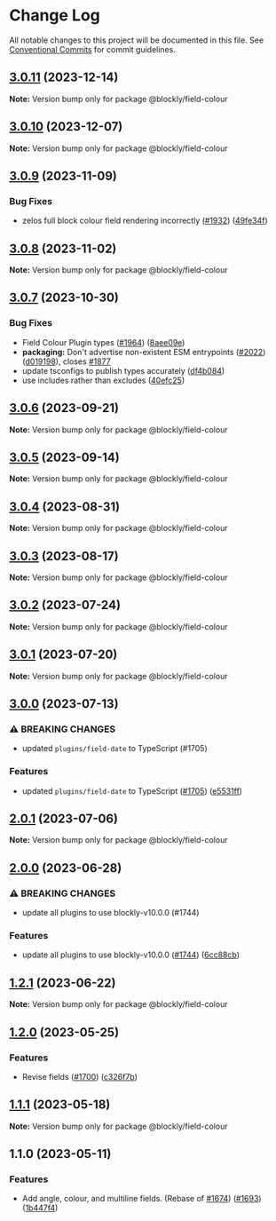 # Change Log

All notable changes to this project will be documented in this file.
See [Conventional Commits](https://conventionalcommits.org) for commit guidelines.

## [3.0.11](https://github.com/google/blockly-samples/compare/@blockly/field-colour@3.0.10...@blockly/field-colour@3.0.11) (2023-12-14)

**Note:** Version bump only for package @blockly/field-colour





## [3.0.10](https://github.com/google/blockly-samples/compare/@blockly/field-colour@3.0.9...@blockly/field-colour@3.0.10) (2023-12-07)

**Note:** Version bump only for package @blockly/field-colour





## [3.0.9](https://github.com/google/blockly-samples/compare/@blockly/field-colour@3.0.8...@blockly/field-colour@3.0.9) (2023-11-09)


### Bug Fixes

* zelos full block colour field rendering incorrectly ([#1932](https://github.com/google/blockly-samples/issues/1932)) ([49fe34f](https://github.com/google/blockly-samples/commit/49fe34fa887af1c6295fbcd294839d20fb86b0c8))



## [3.0.8](https://github.com/google/blockly-samples/compare/@blockly/field-colour@3.0.7...@blockly/field-colour@3.0.8) (2023-11-02)

**Note:** Version bump only for package @blockly/field-colour





## [3.0.7](https://github.com/google/blockly-samples/compare/@blockly/field-colour@3.0.6...@blockly/field-colour@3.0.7) (2023-10-30)


### Bug Fixes

* Field Colour Plugin types ([#1964](https://github.com/google/blockly-samples/issues/1964)) ([8aee09e](https://github.com/google/blockly-samples/commit/8aee09e9375cbcff65cc7b39530daaa3bdf84182))
* **packaging:** Don't advertise non-existent ESM entrypoints ([#2022](https://github.com/google/blockly-samples/issues/2022)) ([d019198](https://github.com/google/blockly-samples/commit/d0191984399b784e2928b8fb4c58257bfa857655)), closes [#1877](https://github.com/google/blockly-samples/issues/1877)
* update tsconfigs to publish types accurately ([df4b084](https://github.com/google/blockly-samples/commit/df4b0844af712f5025a2ec842458b828f3147676))
* use includes rather than excludes ([40efc25](https://github.com/google/blockly-samples/commit/40efc255329e3ca476ccc247b95a2d05dd77b45e))



## [3.0.6](https://github.com/google/blockly-samples/compare/@blockly/field-colour@3.0.5...@blockly/field-colour@3.0.6) (2023-09-21)

**Note:** Version bump only for package @blockly/field-colour





## [3.0.5](https://github.com/google/blockly-samples/compare/@blockly/field-colour@3.0.4...@blockly/field-colour@3.0.5) (2023-09-14)

**Note:** Version bump only for package @blockly/field-colour





## [3.0.4](https://github.com/google/blockly-samples/compare/@blockly/field-colour@3.0.3...@blockly/field-colour@3.0.4) (2023-08-31)

**Note:** Version bump only for package @blockly/field-colour





## [3.0.3](https://github.com/google/blockly-samples/compare/@blockly/field-colour@3.0.2...@blockly/field-colour@3.0.3) (2023-08-17)

**Note:** Version bump only for package @blockly/field-colour





## [3.0.2](https://github.com/google/blockly-samples/compare/@blockly/field-colour@3.0.1...@blockly/field-colour@3.0.2) (2023-07-24)

**Note:** Version bump only for package @blockly/field-colour





## [3.0.1](https://github.com/google/blockly-samples/compare/@blockly/field-colour@3.0.0...@blockly/field-colour@3.0.1) (2023-07-20)

**Note:** Version bump only for package @blockly/field-colour





## [3.0.0](https://github.com/google/blockly-samples/compare/@blockly/field-colour@2.0.1...@blockly/field-colour@3.0.0) (2023-07-13)


### ⚠ BREAKING CHANGES

* updated `plugins/field-date` to TypeScript (#1705)

### Features

* updated `plugins/field-date` to TypeScript ([#1705](https://github.com/google/blockly-samples/issues/1705)) ([e5531ff](https://github.com/google/blockly-samples/commit/e5531fffe188ee361a16fe48ed126b34e51a8d30))



## [2.0.1](https://github.com/google/blockly-samples/compare/@blockly/field-colour@2.0.0...@blockly/field-colour@2.0.1) (2023-07-06)

**Note:** Version bump only for package @blockly/field-colour





## [2.0.0](https://github.com/google/blockly-samples/compare/@blockly/field-colour@1.2.1...@blockly/field-colour@2.0.0) (2023-06-28)


### ⚠ BREAKING CHANGES

* update all plugins to use blockly-v10.0.0 (#1744)

### Features

* update all plugins to use blockly-v10.0.0 ([#1744](https://github.com/google/blockly-samples/issues/1744)) ([6cc88cb](https://github.com/google/blockly-samples/commit/6cc88cbef39d4ad664a668d3d46eb29ba7292f9c))



## [1.2.1](https://github.com/google/blockly-samples/compare/@blockly/field-colour@1.2.0...@blockly/field-colour@1.2.1) (2023-06-22)

**Note:** Version bump only for package @blockly/field-colour





## [1.2.0](https://github.com/google/blockly-samples/compare/@blockly/field-colour@1.1.1...@blockly/field-colour@1.2.0) (2023-05-25)


### Features

* Revise fields ([#1700](https://github.com/google/blockly-samples/issues/1700)) ([c326f7b](https://github.com/google/blockly-samples/commit/c326f7b1ef54fe45387046c693ebd5afe2b2c571))



## [1.1.1](https://github.com/google/blockly-samples/compare/@blockly/field-colour@1.1.0...@blockly/field-colour@1.1.1) (2023-05-18)

**Note:** Version bump only for package @blockly/field-colour





## 1.1.0 (2023-05-11)


### Features

* Add angle, colour, and multiline fields. (Rebase of [#1674](https://github.com/google/blockly-samples/issues/1674)) ([#1693](https://github.com/google/blockly-samples/issues/1693)) ([1b447f4](https://github.com/google/blockly-samples/commit/1b447f41d6293f14e846b8a4d82d289a5637a99a))

